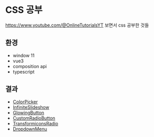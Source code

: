 # CSS 공부

https://www.youtube.com/@OnlineTutorialsYT 보면서 css 공부한 것들

## 환경

- window 11
- vue3
- composition api
- typescript

## 결과

- [ColorPicker](https://github.com/Lee-Siyoung/CSS-/tree/main/readme/ColorPicker.md)
- [InfiniteSlideshow](https://github.com/Lee-Siyoung/CSS-/tree/main/readme/InfiniteSlideshow.md)
- [GlowingButton](https://github.com/Lee-Siyoung/CSS-/tree/main/readme/GlowingButton.md)
- [CustomRadioButton](https://github.com/Lee-Siyoung/CSS-/tree/main/readme/CustomRadioButton.md)
- [TransformiconsRadio](https://github.com/Lee-Siyoung/CSS-/tree/main/readme/TransformiconsRadio.md)
- [DropdownMenu](https://github.com/Lee-Siyoung/CSS-/tree/main/readme/DropdownMenu.md)
